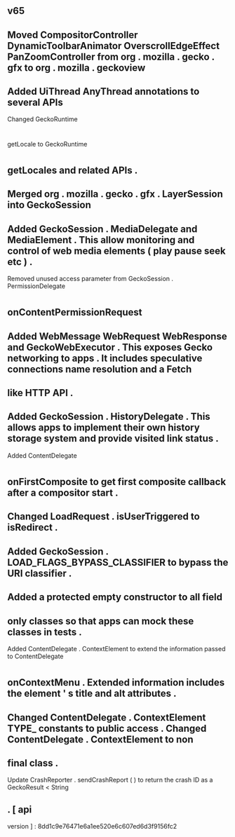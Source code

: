 #
v65
-
Moved
CompositorController
DynamicToolbarAnimator
OverscrollEdgeEffect
PanZoomController
from
org
.
mozilla
.
gecko
.
gfx
to
org
.
mozilla
.
geckoview
-
Added
UiThread
AnyThread
annotations
to
several
APIs
-
Changed
GeckoRuntime
#
getLocale
to
GeckoRuntime
#
getLocales
and
related
APIs
.
-
Merged
org
.
mozilla
.
gecko
.
gfx
.
LayerSession
into
GeckoSession
-
Added
GeckoSession
.
MediaDelegate
and
MediaElement
.
This
allow
monitoring
and
control
of
web
media
elements
(
play
pause
seek
etc
)
.
-
Removed
unused
access
parameter
from
GeckoSession
.
PermissionDelegate
#
onContentPermissionRequest
-
Added
WebMessage
WebRequest
WebResponse
and
GeckoWebExecutor
.
This
exposes
Gecko
networking
to
apps
.
It
includes
speculative
connections
name
resolution
and
a
Fetch
-
like
HTTP
API
.
-
Added
GeckoSession
.
HistoryDelegate
.
This
allows
apps
to
implement
their
own
history
storage
system
and
provide
visited
link
status
.
-
Added
ContentDelegate
#
onFirstComposite
to
get
first
composite
callback
after
a
compositor
start
.
-
Changed
LoadRequest
.
isUserTriggered
to
isRedirect
.
-
Added
GeckoSession
.
LOAD_FLAGS_BYPASS_CLASSIFIER
to
bypass
the
URI
classifier
.
-
Added
a
protected
empty
constructor
to
all
field
-
only
classes
so
that
apps
can
mock
these
classes
in
tests
.
-
Added
ContentDelegate
.
ContextElement
to
extend
the
information
passed
to
ContentDelegate
#
onContextMenu
.
Extended
information
includes
the
element
'
s
title
and
alt
attributes
.
-
Changed
ContentDelegate
.
ContextElement
TYPE_
constants
to
public
access
.
Changed
ContentDelegate
.
ContextElement
to
non
-
final
class
.
-
Update
CrashReporter
.
sendCrashReport
(
)
to
return
the
crash
ID
as
a
GeckoResult
<
String
>
.
[
api
-
version
]
:
8dd1c9e76471e6a1ee520e6c607ed6d3f9156fc2
